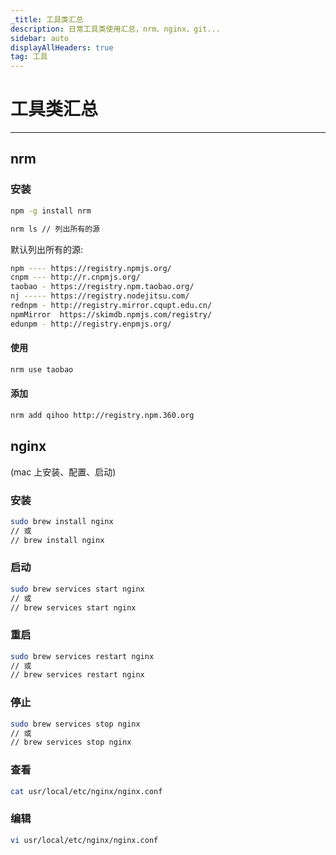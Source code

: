 ```yaml
---
_title: 工具类汇总
description: 日常工具类使用汇总，nrm、nginx、git...
sidebar: auto
displayAllHeaders: true
tag: 工具
---
```


# 工具类汇总

-----

## nrm

### 安装

```bash
npm -g install nrm
```

```bash
nrm ls // 列出所有的源
```

默认列出所有的源:

```bash
npm ---- https://registry.npmjs.org/
cnpm --- http://r.cnpmjs.org/
taobao - https://registry.npm.taobao.org/
nj ----- https://registry.nodejitsu.com/
rednpm - http://registry.mirror.cqupt.edu.cn/
npmMirror  https://skimdb.npmjs.com/registry/
edunpm - http://registry.enpmjs.org/
```

#### 使用

```bash
nrm use taobao
```

#### 添加

```bash
nrm add qihoo http://registry.npm.360.org
```

## nginx

(mac 上安装、配置、启动)

### 安装

```bash
sudo brew install nginx
// 或 
// brew install nginx
```

### 启动

```bash
sudo brew services start nginx
// 或
// brew services start nginx
```

### 重启

```bash
sudo brew services restart nginx
// 或
// brew services restart nginx
```

### 停止

```bash
sudo brew services stop nginx
// 或
// brew services stop nginx
```

### 查看

```bash
cat usr/local/etc/nginx/nginx.conf
```

### 编辑

```bash
vi usr/local/etc/nginx/nginx.conf
```
